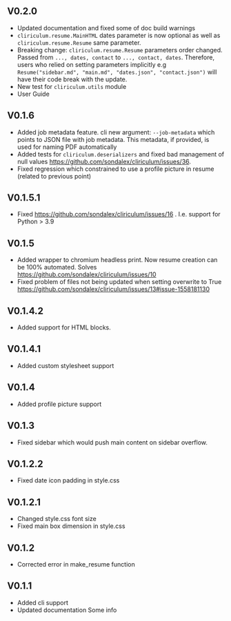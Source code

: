 ## V0.2.0

* Updated documentation and fixed some of doc build warnings
* `cliriculum.resume.MainHTML` dates parameter is now optional as well as `cliriculum.resume.Resume` same parameter.
* Breaking change: `cliriculum.resume.Resume` parameters order changed. Passed from `..., dates, contact` to `..., contact, dates`. 
Therefore, users who relied on setting parameters implicitly e.g 
`Resume("sidebar.md", "main.md", "dates.json", "contact.json")` will have their code break with the update. 
* New test for `cliriculum.utils` module
* User Guide

## V0.1.6

* Added job metadata feature. cli new argument: `--job-metadata` which points to JSON file with job metadata. This metadata, if provided, is used for naming PDF automatically
* Added tests for `cliriculum.deserializers` and fixed bad management of null values https://github.com/sondalex/cliriculum/issues/36.
* Fixed regression which constrained to use a profile picture in resume (related to previous point)

## V0.1.5.1

* Fixed https://github.com/sondalex/cliriculum/issues/16 . I.e. support for Python > 3.9

## V0.1.5

* Added wrapper to chromium headless print. Now resume creation can be 100% automated. Solves https://github.com/sondalex/cliriculum/issues/10
* Fixed problem of files not being updated when setting overwrite to True https://github.com/sondalex/cliriculum/issues/13#issue-1558181130


## V0.1.4.2

* Added support for HTML blocks.

## V0.1.4.1

* Added custom stylesheet support

## V0.1.4

* Added profile picture support

## V0.1.3

* Fixed sidebar which would push main content on sidebar overflow.

## V0.1.2.2

* Fixed date icon padding in  style.css

## V0.1.2.1

* Changed style.css font size
* Fixed main box dimension in style.css

## V0.1.2

* Corrected error in make_resume function

## V0.1.1

* Added cli support
* Updated documentation
Some info
